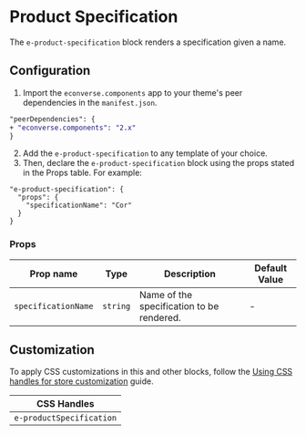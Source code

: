 # Product Specification

The `e-product-specification` block renders a specification given a name.

## Configuration

1. Import the `econverse.components` app to your theme's peer dependencies in the `manifest.json`.
```diff
"peerDependencies": {
+ "econverse.components": "2.x"
}
```
2. Add the `e-product-specification` to any template of your choice.
3. Then, declare the `e-product-specification` block using the props stated in the Props table. For example:
```jsonc
"e-product-specification": {
  "props": {
    "specificationName": "Cor"
  }
}
```

### Props

| Prop name           | Type     | Description                               | Default Value |
|---------------------|----------|-------------------------------------------|---------------|
| `specificationName` | `string` | Name of the specification to be rendered. | -             |             |

## Customization

To apply CSS customizations in this and other blocks, follow the [Using CSS handles for store customization](https://developers.vtex.com/vtex-developer-docs/docs/vtex-io-documentation-using-css-handles-for-store-customization) guide.

| CSS Handles        |
|--------------------|
| `e-productSpecification` |